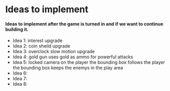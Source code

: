 # Ideas to implement
#### Ideas to implement after the game is turned in and if we want to continue building it.
- Idea 1: interest upgrade 
- Idea 2: coin sheild upgrade
- Idea 3: overclock slow motion upgrade
- Idea 4: gold gun uses gold as ammo for powerful attacks 
- Idea 5: locked camera on the player the bounding box follows the player the bounding box keeps the enemys in the play area 
- Idea 6:
- Idea 7:
- Idea 8: